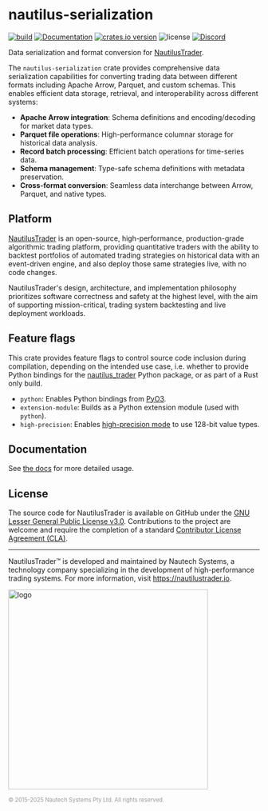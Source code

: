 # nautilus-serialization

[![build](https://github.com/nautechsystems/nautilus_trader/actions/workflows/build.yml/badge.svg?branch=master)](https://github.com/nautechsystems/nautilus_trader/actions/workflows/build.yml)
[![Documentation](https://img.shields.io/docsrs/nautilus-serialization)](https://docs.rs/nautilus-serialization/latest/nautilus-serialization/)
[![crates.io version](https://img.shields.io/crates/v/nautilus-serialization.svg)](https://crates.io/crates/nautilus-serialization)
![license](https://img.shields.io/github/license/nautechsystems/nautilus_trader?color=blue)
[![Discord](https://img.shields.io/badge/Discord-%235865F2.svg?logo=discord&logoColor=white)](https://discord.gg/NautilusTrader)

Data serialization and format conversion for [NautilusTrader](http://nautilustrader.io).

The `nautilus-serialization` crate provides comprehensive data serialization capabilities for converting
trading data between different formats including Apache Arrow, Parquet, and custom schemas.
This enables efficient data storage, retrieval, and interoperability across different systems:

- **Apache Arrow integration**: Schema definitions and encoding/decoding for market data types.
- **Parquet file operations**: High-performance columnar storage for historical data analysis.
- **Record batch processing**: Efficient batch operations for time-series data.
- **Schema management**: Type-safe schema definitions with metadata preservation.
- **Cross-format conversion**: Seamless data interchange between Arrow, Parquet, and native types.

## Platform

[NautilusTrader](http://nautilustrader.io) is an open-source, high-performance, production-grade
algorithmic trading platform, providing quantitative traders with the ability to backtest
portfolios of automated trading strategies on historical data with an event-driven engine,
and also deploy those same strategies live, with no code changes.

NautilusTrader's design, architecture, and implementation philosophy prioritizes software correctness and safety at the
highest level, with the aim of supporting mission-critical, trading system backtesting and live deployment workloads.

## Feature flags

This crate provides feature flags to control source code inclusion during compilation,
depending on the intended use case, i.e. whether to provide Python bindings
for the [nautilus_trader](https://pypi.org/project/nautilus_trader) Python package,
or as part of a Rust only build.

- `python`: Enables Python bindings from [PyO3](https://pyo3.rs).
- `extension-module`: Builds as a Python extension module (used with `python`).
- `high-precision`: Enables [high-precision mode](https://nautilustrader.io/docs/nightly/getting_started/installation#precision-mode) to use 128-bit value types.

## Documentation

See [the docs](https://docs.rs/nautilus-serialization) for more detailed usage.

## License

The source code for NautilusTrader is available on GitHub under the [GNU Lesser General Public License v3.0](https://www.gnu.org/licenses/lgpl-3.0.en.html).
Contributions to the project are welcome and require the completion of a standard [Contributor License Agreement (CLA)](https://github.com/nautechsystems/nautilus_trader/blob/develop/CLA.md).

---

NautilusTrader™ is developed and maintained by Nautech Systems, a technology
company specializing in the development of high-performance trading systems.
For more information, visit <https://nautilustrader.io>.

<img src="https://nautilustrader.io/nautilus-logo-white.png" alt="logo" width="400" height="auto"/>

<span style="font-size: 0.8em; color: #999;">© 2015-2025 Nautech Systems Pty Ltd. All rights reserved.</span>
